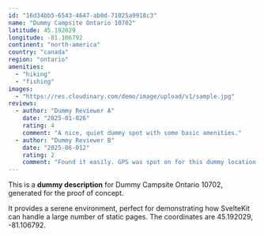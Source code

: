 ```yaml
---
id: "16d34bb5-6543-4647-ab0d-71025a9918c3"
name: "Dummy Campsite Ontario 10702"
latitude: 45.192029
longitude: -81.106792
continent: "north-america"
country: "canada"
region: "ontario"
amenities:
  - "hiking"
  - "fishing"
images:
  - "https://res.cloudinary.com/demo/image/upload/v1/sample.jpg"
reviews:
  - author: "Dummy Reviewer A"
    date: "2025-01-026"
    rating: 4
    comment: "A nice, quiet dummy spot with some basic amenities."
  - author: "Dummy Reviewer B"
    date: "2025-06-012"
    rating: 2
    comment: "Found it easily. GPS was spot on for this dummy location."
---
```


This is a **dummy description** for Dummy Campsite Ontario 10702, generated for the proof of concept.

It provides a serene environment, perfect for demonstrating how SvelteKit can handle a large number of static pages. The coordinates are 45.192029, -81.106792.
